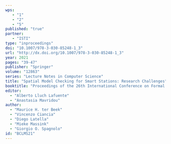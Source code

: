 ```yaml
---
wps: 
   - "1"
   - "2"   
   - "5"   
published: "true"
partner: 
   - "ISTI"
type: "inproceedings"
doi: "10.1007/978-3-030-85248-1_3"
url: "http://dx.doi.org/10.1007/978-3-030-85248-1_3"
year: 2021
pages: "39-47"
publisher: "Springer"
volume: "12863"
series: "Lecture Notes in Computer Science"
title: "Spatial Model Checking for Smart Stations: Research Challenges"
booktitle: "Proceedings of the 26th International Conference on Formal Methods for Industrial Critical Systems (FMICS'21)"
editor:  
  - "Alberto Lluch Lafuente" 
  - "Anastasia Mavridou"
author:
  - "Maurice H. ter Beek" 
  - "Vincenzo Ciancia" 
  - "Diego Latella" 
  - "Mieke Massink" 
  - "Giorgio O. Spagnolo"
id: "BCLMS21"
---
```

